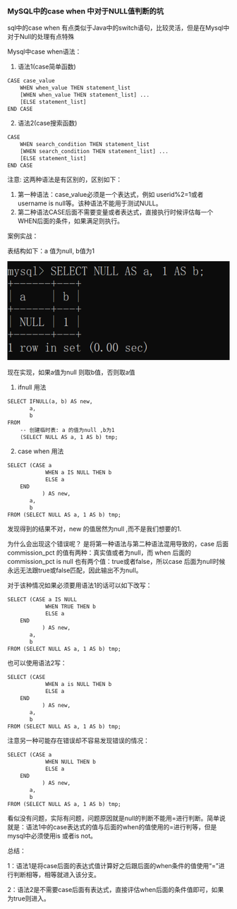 ### MySQL中的case when 中对于NULL值判断的坑

sql中的case when 有点类似于Java中的switch语句，比较灵活，但是在Mysql中对于Null的处理有点特殊

Mysql中case when语法：

1. 语法1(case简单函数)

```mysql
CASE case_value
    WHEN when_value THEN statement_list
    [WHEN when_value THEN statement_list] ...
    [ELSE statement_list]
END CASE
```

2. 语法2(case搜索函数)

```mysql
CASE
    WHEN search_condition THEN statement_list
    [WHEN search_condition THEN statement_list] ...
    [ELSE statement_list]
END CASE
```

注意:  这两种语法是有区别的，区别如下：

1. 第一种语法：case_value必须是一个表达式，例如 userid%2=1或者username is null等。该种语法不能用于测试NULL。
2. 第二种语法CASE后面不需要变量或者表达式，直接执行时候评估每一个WHEN后面的条件，如果满足则执行。

案例实战：

表结构如下：a 值为null, b值为1

![img_6.png](img_6.png)

现在实现，如果a值为null 则取b值，否则取a值

1. ifnull 用法

```mysql
SELECT IFNULL(a, b) AS new,
       a,
       b
FROM
    -- 创建临时表: a 的值为null ,b为1
    (SELECT NULL AS a, 1 AS b) tmp;
```

2. case when 用法

```mysql
SELECT (CASE a
            WHEN a IS NULL THEN b
            ELSE a
    END
           ) AS new,
       a,
       b
FROM (SELECT NULL AS a, 1 AS b) tmp;
```

发现得到的结果不对，new 的值居然为null ,而不是我们想要的1.

为什么会出现这个错误呢？ 是将第一种语法与第二种语法混用导致的，case 后面commission_pct 的值有两种：真实值或者为null，而 when 后面的commission_pct is null
也有两个值：true或者false，所以case 后面为null时候永远无法跟true或false匹配，因此输出不为null。

对于该种情况如果必须要用语法1的话可以如下改写：

```mysql
SELECT (CASE a IS NULL
            WHEN TRUE THEN b
            ELSE a
    END
           ) AS new,
       a,
       b
FROM (SELECT NULL AS a, 1 AS b) tmp;
```

也可以使用语法2写：

```mysql
SELECT (CASE
            WHEN a is NULL THEN b
            ELSE a
    END
           ) AS new,
       a,
       b
FROM (SELECT NULL AS a, 1 AS b) tmp;
```

注意另一种可能存在错误却不容易发现错误的情况：

```mysql
SELECT (CASE a
            WHEN NULL THEN b
            ELSE a
    END
           ) AS new,
       a,
       b
FROM (SELECT NULL AS a, 1 AS b) tmp;
```

看似没有问题，实际有问题，问题原因就是null的判断不能用=进行判断。简单说就是：语法1中的case表达式的值与后面的when的值使用的=进行判等，但是mysql中必须使用is 或者is not。

总结：

1：语法1是将case后面的表达式值计算好之后跟后面的when条件的值使用“=”进行判断相等，相等就进入该分支。

2：语法2是不需要case后面有表达式，直接评估when后面的条件值即可，如果为true则进入。